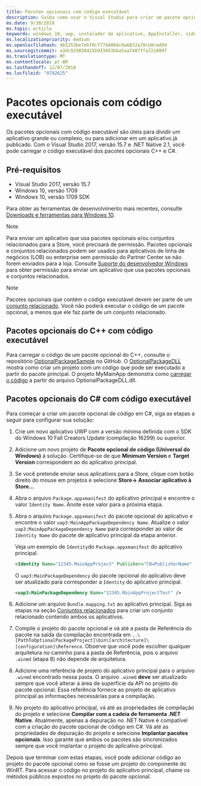 ```yaml
---
title: Pacotes opcionais com código executável
description: Saiba como usar o Visual Studio para criar um pacote opcional com código executável.
ms.date: 9/30/2018
ms.topic: article
keywords: windows 10, uwp, instalador de aplicativo, AppInstaller, sideload, conjunto relacionado, pacotes opcionais
ms.localizationpriority: medium
ms.openlocfilehash: 465253be7ebf8cf7794004c0a6832a78cb0ced69
ms.sourcegitcommit: a3dc929858415b933943bba5aa7487ffa721899f
ms.translationtype: MT
ms.contentlocale: pt-BR
ms.lasthandoff: 12/07/2018
ms.locfileid: "8792625"
---
```

# <a name="optional-packages-with-executable-code"></a>Pacotes opcionais com código executável
 
Os pacotes opcionais com código executável são úteis para dividir um aplicativo grande ou complexo, ou para adicionar em um aplicativo já publicado. Com o Visual Studio 2017, versão 15.7 e .NET Native 2.1, você pode carregar o código executável dos pacotes opcionais C++ e C#.

## <a name="prerequisites"></a>Pré-requisitos
- Visual Studio 2017, versão 15.7
- Windows 10, versão 1709
- Windows 10, versão 1709 SDK

Para obter as ferramentas de desenvolvimento mais recentes, consulte [Downloads e ferramentas para Windows 10](https://developer.microsoft.com/windows/downloads). 

> [!NOTE]
> Para enviar um aplicativo que usa pacotes opcionais e/ou conjuntos relacionados para a Store, você precisará de permissão. Pacotes opcionais e conjuntos relacionados podem ser usados para aplicativos de linha de negócios (LOB) ou enterprise sem permissão do Partner Center se não forem enviados para a loja. Consulte [Suporte do desenvolvedor Windows](https://developer.microsoft.com/windows/support) para obter permissão para enviar um aplicativo que usa pacotes opcionais e conjuntos relacionados.

> [!NOTE]
> Pacotes opcionais que contém o código executável devem ser parte de um [conjunto relacionado](https://docs.microsoft.com/windows/uwp/packaging/optional-packages#related-sets). Você não poderá executar o código de um pacote opcional, a menos que ele faz parte de um conjunto relacionado.

## <a name="c-optional-packages-with-executable-code"></a>Pacotes opcionais do C++ com código executável

Para carregar o código de um pacote opcional do C++, consulte o repositório [OptionalPackageSample](https://github.com/AppInstaller/OptionalPackageSample) no GitHub. O [OptionalPackageDLL](https://github.com/AppInstaller/OptionalPackageSample/tree/master/OptionalPackageDLL) mostra como criar um projeto com um código que pode ser executado a partir do pacote principal. O projeto MyMainApp demonstra como [carregar o código](https://github.com/AppInstaller/OptionalPackageSample/blob/bf6b4915ff1f3b8abfdaacb1ad9e77184c49fe18/MyMainApp/MainPage.xaml.cpp#L182) a partir do arquivo OptionalPackageDLL.dll.

## <a name="c-optional-packages-with-executable-code"></a>Pacotes opcionais do C# com código executável

Para começar a criar um pacote opcional de código em C#, siga as etapas a seguir para configurar sua solução:

1. Crie um novo aplicativo UWP com a versão mínima definida com o SDK do Windows 10 Fall Creators Update (compilação 16299) ou superior.

2. Adicione um novo projeto de **Pacote opcional de código (Universal do Windows)** à solução. Certifique-se de que **Minimum Version** e **Target Version** correspondem ao do aplicativo principal.

3. Se você pretende enviar seus aplicativos para a Store, clique com botão direito do mouse em projetos e selecione **Store-> Associar aplicativo à Store...**

4. Abra o arquivo `Package.appxmanifest` do aplicativo principal e encontre o valor `Identity Name`. Anote esse valor para a próxima etapa.

5. Abra o arquivo `Package.appxmanifest` do pacote opcional do aplicativo e encontre o valor `uap3:MainAppPackageDependency Name`. Atualize o valor `uap3:MainAppPackageDependency Name` para corresponder ao valor de `Identity Name` do pacote de aplicativo principal da etapa anterior. 

    Veja um exemplo de `Identity`do `Package.appxmanifest` do aplicativo principal.
    ```XML
    <Identity Name="12345.MainAppProject" Publisher="CN=PublisherName" Version="1.0.0.0" />
    ```

    O `uap3:MainPackageDependency` do pacote opcional do aplicativo deve ser atualizado para corresponder a `Identity` do aplicativo principal.
    ```XML
    <uap3:MainPackageDependency Name="12345.MainAppProjectTest" />
    ```

6. Adicione um arquivo `Bundle.mapping.txt` ao aplicativo principal. Siga as etapas na seção [Conjuntos relacionados](https://docs.microsoft.com/windows/uwp/packaging/optional-packages#related-sets) para criar um conjunto relacionado contendo ambos os aplicativos. 

7. Compile o projeto do pacote opcional e vá até a pasta de Referência do pacote na saída da compilação encontrada em `..\[PathToOptionalPackageProject]\bin\[architecture]\[configuration]\Reference`. Observe que você pode escolher qualquer arquitetura no caminho para a pasta de Referência, pois o arquivo `.winmd` (etapa 8) não depende de arquitetura.

8. Adicione uma referência de projeto do aplicativo principal para o arquivo `.winmd` encontrado nessa pasta. O arquivo `.winmd` **deve** ser atualizado sempre que você alterar a área de superfície da API no projeto do pacote opcional. Essa referência fornece ao projeto de aplicativo principal as informações necessárias para a compilação.

9. No projeto do aplicativo principal, vá até as propriedades de compilação do projeto e selecione **Compilar com a cadeia de ferramenta .NET Native**. Atualmente, apenas a depuração no .NET Native é compatível com a criação do pacote opcional de código em C#. Vá até as propriedades de depuração do projeto e selecione **Implantar pacotes opcionais**. Isso garante que ambos os pacotes são sincronizados sempre que você implantar o projeto do aplicativo principal.

Depois que terminar com estas etapas, você pode adicionar código ao projeto do pacote opcional como se fosse um projeto do componente do WinRT. Para acessar o código no projeto do aplicativo principal, chame os métodos públicos expostos no projeto do pacote opcional.